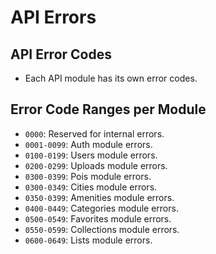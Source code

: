 # API Errors

## API Error Codes

- Each API module has its own error codes.

## Error Code Ranges per Module

- `0000`: Reserved for internal errors.
- `0001-0099`: Auth module errors.
- `0100-0199`: Users module errors.
- `0200-0299`: Uploads module errors.
- `0300-0399`: Pois module errors.
- `0300-0349`: Cities module errors.
- `0350-0399`: Amenities module errors.
- `0400-0449`: Categories module errors.
- `0500-0549`: Favorites module errors.
- `0550-0599`: Collections module errors.
- `0600-0649`: Lists module errors.
